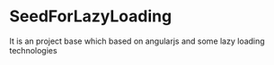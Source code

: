 SeedForLazyLoading
==================

It is an project base which based on angularjs and some lazy loading technologies
